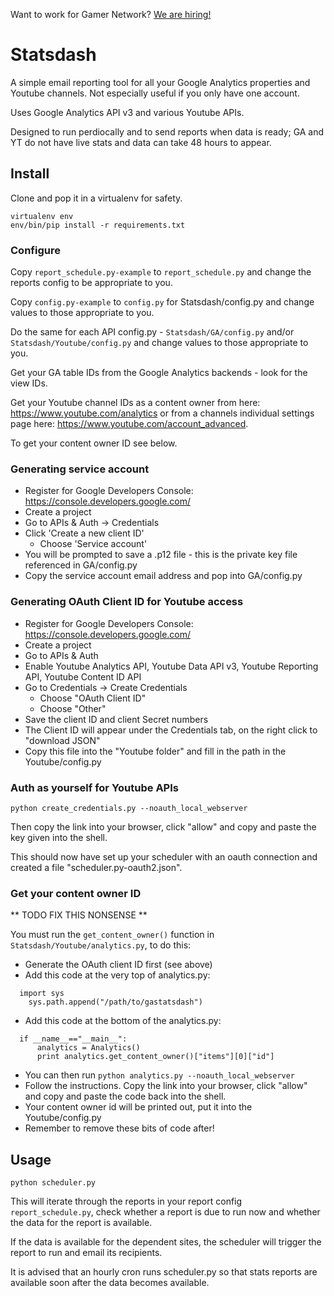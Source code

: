 Want to work for Gamer Network? [We are hiring!](http://www.gamesindustry.biz/jobs/gamer-network)

# Statsdash

A simple email reporting tool for all your Google Analytics properties and Youtube channels.  Not especially useful if you only have one account.

Uses Google Analytics API v3 and various Youtube APIs.

Designed to run perdiocally and to send reports when data is ready; GA and YT do not have live stats and data can take 48 hours to appear.

## Install

Clone and pop it in a virtualenv for safety.

```shell
virtualenv env
env/bin/pip install -r requirements.txt
```

### Configure

Copy ```report_schedule.py-example``` to ```report_schedule.py``` and change the reports config to be appropriate to you.

Copy ```config.py-example``` to ```config.py``` for Statsdash/config.py and change values to those appropriate to you. 

Do the same for each API config.py - ```Statsdash/GA/config.py``` and/or ```Statsdash/Youtube/config.py``` and change values to those appropriate to you. 

Get your GA table IDs from the Google Analytics backends - look for the view IDs.

Get your Youtube channel IDs as a content owner from here: https://www.youtube.com/analytics or from a channels individual settings page here: https://www.youtube.com/account_advanced.

To get your content owner ID see below.

### Generating service account

  - Register for Google Developers Console: https://console.developers.google.com/
  - Create a project
  - Go to APIs & Auth -> Credentials
  - Click 'Create a new client ID'
    - Choose 'Service account'
  - You will be prompted to save a .p12 file - this is the private key file referenced in GA/config.py
  - Copy the service account email address and pop into GA/config.py

### Generating OAuth Client ID for Youtube access

  - Register for Google Developers Console: https://console.developers.google.com/
  - Create a project
  - Go to APIs & Auth
  - Enable Youtube Analytics API, Youtube Data API v3, Youtube Reporting API, Youtube Content ID API
  - Go to Credentials -> Create Credentials
    - Choose "OAuth Client ID"
    - Choose "Other"
  - Save the client ID and client Secret numbers
  - The Client ID will appear under the Credentials tab, on the right click to "download JSON"
  - Copy this file into the "Youtube folder" and fill in the path in the Youtube/config.py

### Auth as yourself for Youtube APIs

```
python create_credentials.py --noauth_local_webserver
```

Then copy the link into your browser, click "allow" and copy and paste the key given into the shell. 

This should now have set up your scheduler with an oauth connection and created a file "scheduler.py-oauth2.json".

### Get your content owner ID

** TODO FIX THIS NONSENSE ** 

You must run the ```get_content_owner()``` function in ```Statsdash/Youtube/analytics.py```, to do this:

  - Generate the OAuth client ID first (see above)
  - Add this code at the very top of analytics.py:
```  
  import sys
    sys.path.append("/path/to/gastatsdash")
```
  - Add this code at the bottom of the analytics.py:
```  
  if __name__=="__main__":
      analytics = Analytics()
      print analytics.get_content_owner()["items"][0]["id"]
```
  - You can then run ``` python analytics.py --noauth_local_webserver ```
  - Follow the instructions. Copy the link into your browser, click "allow" and copy and paste the code back into the shell. 
  - Your content owner id will be printed out, put it into the Youtube/config.py 
  - Remember to remove these bits of code after! 

## Usage

```
python scheduler.py
```

This will iterate through the reports in your report config ```report_schedule.py```,
check whether a report is due to run now and whether the data for the report is
available.

If the data is available for the dependent sites, the scheduler will trigger
the report to run and email its recipients.

It is advised that an hourly cron runs scheduler.py so that stats reports are
available soon after the data becomes available.
